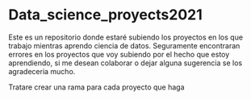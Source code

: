 # Data_science_proyects2021
Este es un repositorio donde estaré subiendo los proyectos en los que trabajo mientras aprendo  ciencia de datos.
Seguramente encontraran errores en los proyectos que voy subiendo por el hecho que estoy aprendiendo, si me desean  colaborar o dejar alguna sugerencia se los agradeceria mucho.

Tratare crear una rama para cada proyecto que haga
